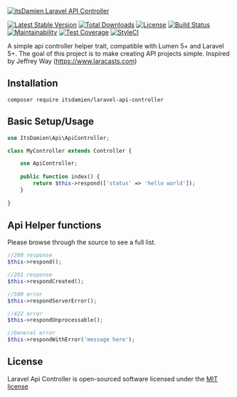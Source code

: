 [![itsDamien Laravel API Controller](https://ohmybadge.com/ohmybadge.svg?a=itsDamien&b=Laravel%20API%20Controller&r=3&s=azur)](https://github.com/itsDamien/laravel-api-controller)

[![Latest Stable Version](https://poser.pugx.org/itsdamien/laravel-api-controller/v/stable)](https://packagist.org/packages/itsdamien/laravel-api-controller)
[![Total Downloads](https://poser.pugx.org/itsdamien/laravel-api-controller/downloads)](https://packagist.org/packages/itsdamien/laravel-api-controller)
[![License](https://poser.pugx.org/itsdamien/laravel-api-controller/license)](https://packagist.org/packages/itsdamien/laravel-api-controller)
[![Build Status](https://travis-ci.org/itsDamien/laravel-api-controller.svg?branch=master)](https://travis-ci.org/itsDamien/laravel-api-controller)
[![Maintainability](https://api.codeclimate.com/v1/badges/56a6ab3964fcf2fff6fa/maintainability)](https://codeclimate.com/github/itsDamien/laravel-api-controller/maintainability)
[![Test Coverage](https://api.codeclimate.com/v1/badges/56a6ab3964fcf2fff6fa/test_coverage)](https://codeclimate.com/github/itsDamien/laravel-api-controller/test_coverage)
[![StyleCI](https://styleci.io/repos/83411217/shield?branch=master&style=flat)](https://styleci.io/repos/83411217)

A simple api controller helper trait, compatible with Lumen 5+ and Laravel 5+. The goal of this project is to make creating API projects simple. Inspired by Jeffrey Way (https://www.laracasts.com)

## Installation
```composer require itsdamien/laravel-api-controller```

## Basic Setup/Usage
```php
use ItsDamien\Api\ApiController;

class MyController extends Controller {

    use ApiController;
    
    public function index() {
        return $this->respond(['status' => 'hello world']);
    }
    
}
```

## Api Helper functions
Please browse through the source to see a full list.
```php
//200 response
$this->respond();

//201 response
$this->respondCreated();

//500 error
$this->respondServerError();

//422 error
$this->respondUnprocessable();

//General error
$this->respondWithError('message here');
```

## License

Laravel Api Controller is open-sourced software licensed under the [MIT license](http://opensource.org/licenses/MIT)
